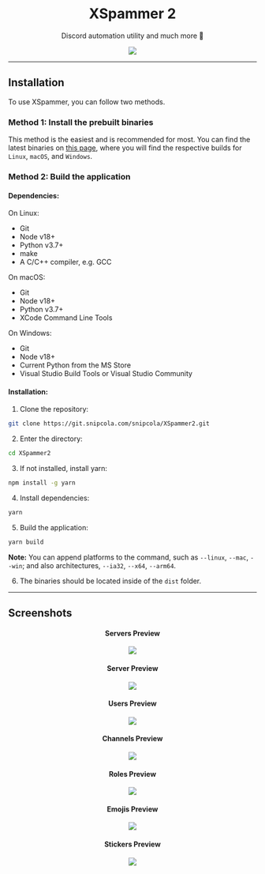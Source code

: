 <div align="center">
    <h1>XSpammer 2</h1>
    <p>Discord automation utility and much more 🚀</p>
</div>

<div align="center">
    <img src="./assets/screenshots/preview.png" />
</div>

---

## Installation

To use XSpammer, you can follow two methods.

### Method 1: Install the prebuilt binaries

This method is the easiest and is recommended for most. You can find the latest binaries on [this page](https://git.snipcola.com/snipcola/XSpammer2/releases/latest), where you will find the respective builds for `Linux`, `macOS`, and `Windows`.

### Method 2: Build the application

#### Dependencies:

On Linux:

- Git
- Node v18+
- Python v3.7+
- make
- A C/C++ compiler, e.g. GCC

On macOS:

- Git
- Node v18+
- Python v3.7+
- XCode Command Line Tools

On Windows:

- Git
- Node v18+
- Current Python from the MS Store
- Visual Studio Build Tools or Visual Studio Community

#### Installation:

1. Clone the repository:

```bash
git clone https://git.snipcola.com/snipcola/XSpammer2.git
```

2. Enter the directory:

```bash
cd XSpammer2
```

3. If not installed, install yarn:

```bash
npm install -g yarn
```

4. Install dependencies:

```bash
yarn
```

5. Build the application:

```bash
yarn build
```

<b>Note:</b> You can append platforms to the command, such as `--linux`, `--mac`, `--win`; and also architectures, `--ia32`, `--x64`, `--arm64`.

6. The binaries should be located inside of the `dist` folder.

---

## Screenshots

<h4 align="center">Servers Preview</h4>

<div align="center">
    <img src="./assets/screenshots/1.png" />
</div>

<h4 align="center">Server Preview</h4>

<div align="center">
    <img src="./assets/screenshots/2.png" />
</div>

<h4 align="center">Users Preview</h4>

<div align="center">
    <img src="./assets/screenshots/3.png" />
</div>

<h4 align="center">Channels Preview</h4>

<div align="center">
    <img src="./assets/screenshots/4.png" />
</div>

<h4 align="center">Roles Preview</h4>

<div align="center">
    <img src="./assets/screenshots/5.png" />
</div>

<h4 align="center">Emojis Preview</h4>

<div align="center">
    <img src="./assets/screenshots/6.png" />
</div>

<h4 align="center">Stickers Preview</h4>

<div align="center">
    <img src="./assets/screenshots/7.png" />
</div>
